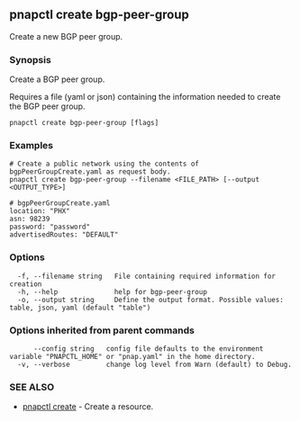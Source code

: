 ## pnapctl create bgp-peer-group

Create a new BGP peer group.

### Synopsis

Create a BGP peer group.

Requires a file (yaml or json) containing the information needed to create the BGP peer group.

```
pnapctl create bgp-peer-group [flags]
```

### Examples

```
# Create a public network using the contents of bgpPeerGroupCreate.yaml as request body. 
pnapctl create bgp-peer-group --filename <FILE_PATH> [--output <OUTPUT_TYPE>]

# bgpPeerGroupCreate.yaml
location: "PHX"
asn: 98239
password: "password"
advertisedRoutes: "DEFAULT"
```

### Options

```
  -f, --filename string   File containing required information for creation
  -h, --help              help for bgp-peer-group
  -o, --output string     Define the output format. Possible values: table, json, yaml (default "table")
```

### Options inherited from parent commands

```
      --config string   config file defaults to the environment variable "PNAPCTL_HOME" or "pnap.yaml" in the home directory.
  -v, --verbose         change log level from Warn (default) to Debug.
```

### SEE ALSO

* [pnapctl create](pnapctl_create.md)	 - Create a resource.

